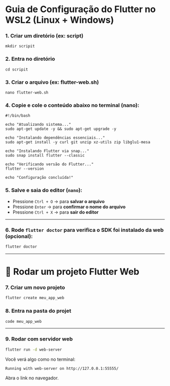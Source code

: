 # Guia de Configuração do Flutter no WSL2 (Linux + Windows)

### 1. Criar um diretório  (ex: script)
```
mkdir scripit
```

### 2. Entra no diretório 
```
cd scripit
```

### 3. Criar o arquivo (ex: flutter-web.sh)
```
nano flutter-web.sh
```
### 4. Copie e cole o conteúdo abaixo no terminal (nano):
```
#!/bin/bash

echo "Atualizando sistema..."
sudo apt-get update -y && sudo apt-get upgrade -y

echo "Instalando dependências essenciais..."
sudo apt-get install -y curl git unzip xz-utils zip libglu1-mesa

echo "Instalando Flutter via snap..."
sudo snap install flutter --classic

echo "Verificando versão do Flutter..."
flutter --version

echo "Configuração concluída!"
```

### 5. Salve e saia do editor (`nano`):

- Pressione `Ctrl + O` → para **salvar o arquivo**
- Pressione `Enter` → para **confirmar o nome do arquivo**
- Pressione `Ctrl + X` → para **sair do editor**

---

### 6. Rode `flutter doctor` para verifica o SDK foi instalado da web (opcional):

```bash
flutter doctor
```
---

# 🚀 Rodar um projeto Flutter Web

### 7. Criar um novo projeto

```bash
flutter create meu_app_web
```

### 8. Entra na pasta do projet

```bash
code meu_app_web
```
---


### 9. Rodar com servidor web

``` bash
flutter run -d web-server
```

Você verá algo como no terminal:

```
Running with web-server on http://127.0.0.1:55555/
```
Abra o link no navegador.


